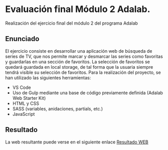 # Evaluación final Módulo 2 Adalab.

Realización del ejercicio final del módulo 2 del programa Adalab

## Enunciado

El ejercicio consiste en desarrollar una aplicación web de búsqueda de series de TV, que nos permite marcar y desmarcar las series como favoritas y guardarlas en una sección de favoritos.
La selección de favoritos se quedará guardada en local storage, de tal forma que la usuaria siempre tendrá visible su selección de favoritos. Para la realización del proyecto, se han utilizado las siguientes herramientas:

- VS Code
- Uso de Gulp mediante una base de código previamente definida (Adalab Web Starter Kit)
- HTML y CSS
- SASS (variables, anidaciones, partials, etc.)
- JavaScript

## Resultado

La web resultante puede verse en el siguiente enlace [Resultado WEB](http://beta.adalab.es/modulo-2-evaluacion-final-crisgruiz/.)
